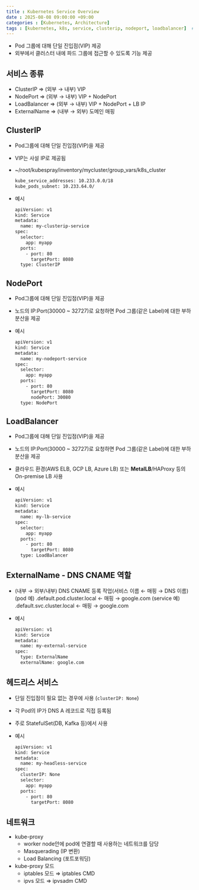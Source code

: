 ```yaml
---
title : Kubernetes Service Overview
date : 2025-08-08 09:00:00 +09:00
categories : [Kubernetes, Architecture]
tags : [kubernetes, k8s, service, clusterip, nodeport, loadbalancer]  #소문자만 가능
---
```


- Pod 그룹에 대해 단일 진입점(VIP) 제공
- 외부에서 클러스터 내에 파드 그룹에 접근할 수 있도록 기능 제공

## 서비스 종류

- ClusterIP ⇒ (외부 → 내부) VIP
- NodePort ⇒ (외부 → 내부) VIP + NodePort
- LoadBalancer ⇒ (외부 → 내부) VIP + NodePort + LB IP
- ExternalName ⇒ (내부 → 외부) 도메인 매핑

## ClusterIP

- Pod그룹에 대해 단일 진입점(VIP)을 제공
- VIP는 사설 IP로 제공됨
- ~/root/kubespray/inventory/mycluster/group_vars/k8s_cluster
    
    ```bash
    kube_service_addresses: 10.233.0.0/18
    kube_pods_subnet: 10.233.64.0/
    ```
    
- 예시
    
    ```bash
    apiVersion: v1
    kind: Service
    metadata:
      name: my-clusterip-service
    spec:
      selector:
        app: myapp
      ports:
        - port: 80
          targetPort: 8080
      type: ClusterIP
    ```
    

## NodePort

- Pod그룹에 대해 단일 진입점(VIP)을 제공
- 노드의 IP:Port(30000 ~ 32727)로 요청하면 Pod 그룹(같은 Label)에 대한 부하 분산을 제공
- 예시
    
    ```bash
    apiVersion: v1
    kind: Service
    metadata:
      name: my-nodeport-service
    spec:
      selector:
        app: myapp
      ports:
        - port: 80
          targetPort: 8080
          nodePort: 30080
      type: NodePort
    ```
    

## LoadBalancer

- Pod그룹에 대해 단일 진입점(VIP)을 제공
- 노드의 IP:Port(30000 ~ 32727)로 요청하면 Pod 그룹(같은 Label)에 대한 부하 분산을 제공
- 클라우드 환경(AWS ELB, GCP LB, Azure LB) 또는 **MetalLB**/HAProxy 등의 On-premise LB 사용
- 예시
    
    ```bash
    apiVersion: v1
    kind: Service
    metadata:
      name: my-lb-service
    spec:
      selector:
        app: myapp
      ports:
        - port: 80
          targetPort: 8080
      type: LoadBalancer
    ```
    

## ExternalName - DNS CNAME 역할

- (내부 → 외부/내부) DNS CNAME 등록 작업(서비스 이름 ← 매핑 → DNS 이름)
(pod 예) <podname>.default.pod.cluster.local ← 매핑 → google.com
(service 예) <svcname>.default.svc.cluster.local ← 매핑 → google.com
- 예시
    
    ```bash
    apiVersion: v1
    kind: Service
    metadata:
      name: my-external-service
    spec:
      type: ExternalName
      externalName: google.com
    ```
    

## 헤드리스 서비스

- 단일 진입점이 필요 없는 경우에 사용 (`clusterIP: None`)
- 각 Pod의 IP가 DNS A 레코드로 직접 등록됨
- 주로 StatefulSet(DB, Kafka 등)에서 사용
- 예시
    
    ```bash
    apiVersion: v1
    kind: Service
    metadata:
      name: my-headless-service
    spec:
      clusterIP: None
      selector:
        app: myapp
      ports:
        - port: 80
          targetPort: 8080
    ```
    

## 네트워크

- kube-proxy
    - worker node안에 pod에 연결할 때 사용하는 네트워크를 담당
    - Masquerading (IP 변환)
    - Load Balancing (포트포워딩)
- kube-proxy 모드
    - iptables 모드 ⇒ iptables CMD
    - ipvs 모드 ⇒ ipvsadm CMD